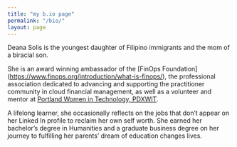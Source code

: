 ```yaml
---
title: "my b.io page"
permalink: "/bio/"
layout: page
---
```



Deana Solis is the youngest daughter of Filipino immigrants and the mom of a biracial son.

She is an award winning ambassador of the [FinOps Foundation] (https://www.finops.org/introduction/what-is-finops/), the professional association dedicated to advancing and supporting the practitioner community in cloud financial management, as well as a volunteer and mentor at [Portland Women in Technology, PDXWIT](https://www.pdxwit.org/).

A lifelong learner, she occasionally reflects on the jobs that don’t appear on her Linked In profile to reclaim her own self worth. She earned her bachelor’s degree in Humanities and a graduate business degree on her journey to fulfilling her parents’ dream of education changes lives.
